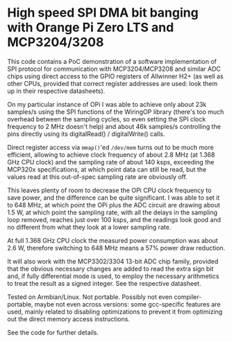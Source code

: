 # High speed SPI DMA bit banging with Orange Pi Zero LTS and MCP3204/3208

This code contains a PoC demonstration of a software implementation of SPI protocol for communication
with MCP3204/MCP3208 and similar ADC chips using direct access to the GPIO registers of Allwinner H2+
(as well as other CPUs, provided that correct register addresses are used: look them up in their
respective datasheets).

On my particular instance of OPi I was able to achieve only about 23k samples/s using the SPI functions
of the WiringOP library (there's too much overhead between the sampling cycles, so even setting the SPI clock
frequency to 2 MHz doesn't help) and about 46k samples/s controlling the pins directly using its digitalRead() /
digitalWrite() calls.

Direct register access via `mmap()`'ed `/dev/mem` turns out to be much more efficient, allowing
to achieve clock frequency of about 2.8 MHz (at 1.368 GHz CPU clock) and the sampling rate of about 140 ksps,
exceeding the MCP320x specifications, at which point data can still be read, but the values read at this
out-of-spec sampling rate are obviously off.

This leaves plenty of room to decrease the OPi CPU clock frequency to save power, and the difference can
be quite significant. I was able to set it to 648 MHz, at which point the OPi plus the ADC circuit are drawing
about 1.5 W, at which point the sampling rate, with all the delays in the sampling loop removed, reaches
just over 100 ksps, and the readings look good and no different from what they look at a lower sampling rate.

At full 1.368 GHz CPU clock the measured power consumption was about 2.6 W, therefore switching to 648 MHz
means a 57% power draw reduction.

It will also work with the MCP3302/3304 13-bit ADC chip family, provided that the obvious necessary changes are added
to read the extra sign bit and, if fully differential mode is used, to employ the necessary arithmetics
to treat the result as a signed integer. See the respective datasheet.

Tested on Armbian/Linux. Not portable. Possibly not even compiler-portable, maybe not even across versions:
some gcc-specific features are used, mainly related to disabling optimizations to prevent it from optimizing out the direct
memory access instructions.

See the code for further details.

